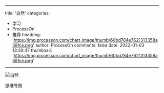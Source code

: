 
---
title: '自然'
categories: 
 - 学习
 - ProcessOn
 - 推荐
headimg: 'https://img.processon.com/chart_image/thumb/60bd784e7621313358a58fce.png'
author: ProcessOn
comments: false
date: 2022-01-03 13:30:47
thumbnail: 'https://img.processon.com/chart_image/thumb/60bd784e7621313358a58fce.png'
---

<div>   
<img class="thumb" alt="自然" src="https://img.processon.com/chart_image/thumb/60bd784e7621313358a58fce.png" referrerpolicy="no-referrer">
<p>思维导图</p>  
</div>
            